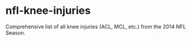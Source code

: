 nfl-knee-injuries
=================

Comprehensive list of all knee injuries (ACL, MCL, etc.) from the 2014 NFL Season.
